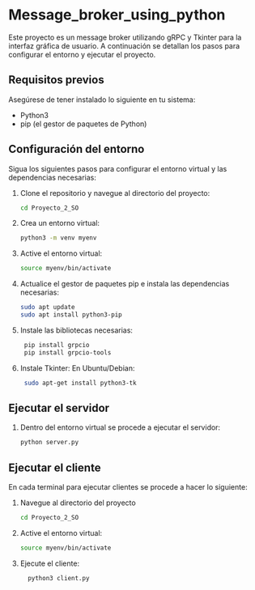 # Message_broker_using_python

Este proyecto es un message broker utilizando gRPC y Tkinter para la interfaz gráfica de usuario. A continuación se detallan los pasos para configurar el entorno y ejecutar el proyecto.

## Requisitos previos

Asegúrese de tener instalado lo siguiente en tu sistema:
- Python3
- pip (el gestor de paquetes de Python)

## Configuración del entorno

Sigua los siguientes pasos para configurar el entorno virtual y las dependencias necesarias:

1. Clone el repositorio y navegue al directorio del proyecto:
   ```sh
   cd Proyecto_2_SO
   
2. Crea un entorno virtual:
    ```sh
    python3 -m venv myenv
    
3. Active el entorno virtual:
     ```sh
     source myenv/bin/activate
4. Actualice el gestor de paquetes pip e instala las dependencias necesarias:
    ```sh
    sudo apt update
    sudo apt install python3-pip
5. Instale las bibliotecas necesarias:
   ```sh   
    pip install grpcio
    pip install grpcio-tools

6. Instale Tkinter:
   En Ubuntu/Debian:
    ```sh
     sudo apt-get install python3-tk

## Ejecutar el servidor
1. Dentro del entorno virtual se procede a ejecutar el servidor:
   ```sh
   python server.py
   
## Ejecutar el cliente

En cada terminal para ejecutar clientes se procede a hacer lo siguiente:

1. Navegue al directorio del proyecto
     ```sh
     cd Proyecto_2_SO
     
2. Active el entorno virtual:
     ```sh
     source myenv/bin/activate
     
3. Ejecute el cliente:
   ```sh
     python3 client.py
